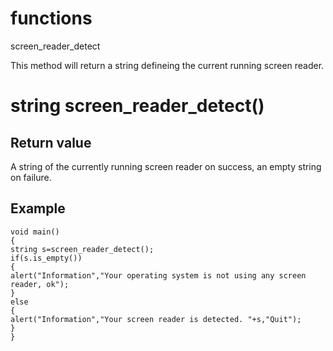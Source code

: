 # functions

screen_reader_detect

This method will return a string defineing the current running screen reader.

# string screen_reader_detect()

## Return value

A string of the currently running screen reader on success, an empty string on failure.

## Example

```
void main()
{
string s=screen_reader_detect();
if(s.is_empty())
{
alert("Information","Your operating system is not using any screen reader, ok");
}
else
{
alert("Information","Your screen reader is detected. "+s,"Quit");
}
}
```